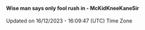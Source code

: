 #### Wise man says only fool rush in - McKidKneeKaneSir
Updated on 16/12/2023 - 16:09:47 (UTC) Time Zone
